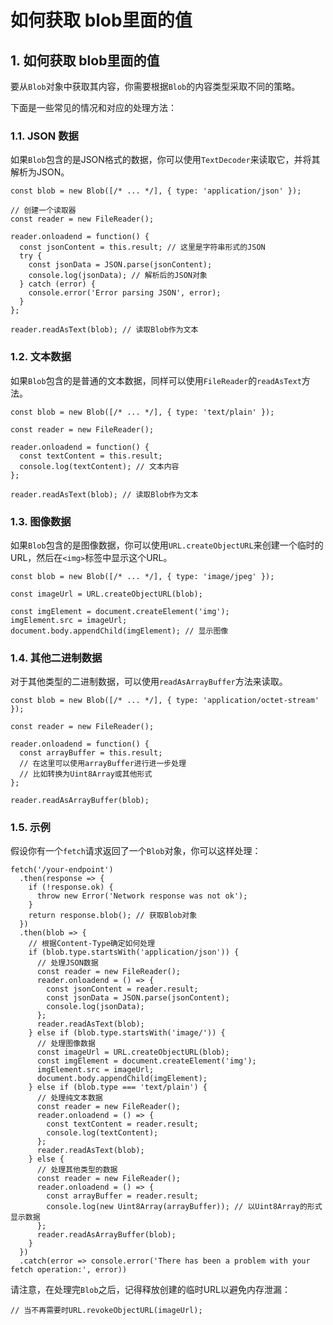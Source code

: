# 如何获取 blob里面的值

## 1. 如何获取 blob里面的值

要从`Blob`对象中获取其内容，你需要根据`Blob`的内容类型采取不同的策略。

下面是一些常见的情况和对应的处理方法：

### 1.1. JSON 数据

如果`Blob`包含的是JSON格式的数据，你可以使用`TextDecoder`来读取它，并将其解析为JSON。

```
const blob = new Blob([/* ... */], { type: 'application/json' });

// 创建一个读取器
const reader = new FileReader();

reader.onloadend = function() {
  const jsonContent = this.result; // 这里是字符串形式的JSON
  try {
    const jsonData = JSON.parse(jsonContent);
    console.log(jsonData); // 解析后的JSON对象
  } catch (error) {
    console.error('Error parsing JSON', error);
  }
};

reader.readAsText(blob); // 读取Blob作为文本
```

### 1.2. 文本数据

如果`Blob`包含的是普通的文本数据，同样可以使用`FileReader`的`readAsText`方法。

```
const blob = new Blob([/* ... */], { type: 'text/plain' });

const reader = new FileReader();

reader.onloadend = function() {
  const textContent = this.result;
  console.log(textContent); // 文本内容
};

reader.readAsText(blob); // 读取Blob作为文本
```

### 1.3. 图像数据

如果`Blob`包含的是图像数据，你可以使用`URL.createObjectURL`来创建一个临时的URL，然后在`<img>`标签中显示这个URL。

```
const blob = new Blob([/* ... */], { type: 'image/jpeg' });

const imageUrl = URL.createObjectURL(blob);

const imgElement = document.createElement('img');
imgElement.src = imageUrl;
document.body.appendChild(imgElement); // 显示图像
```

### 1.4. 其他二进制数据

对于其他类型的二进制数据，可以使用`readAsArrayBuffer`方法来读取。

```
const blob = new Blob([/* ... */], { type: 'application/octet-stream' });

const reader = new FileReader();

reader.onloadend = function() {
  const arrayBuffer = this.result;
  // 在这里可以使用arrayBuffer进行进一步处理
  // 比如转换为Uint8Array或其他形式
};

reader.readAsArrayBuffer(blob);
```

### 1.5. 示例

假设你有一个`fetch`请求返回了一个`Blob`对象，你可以这样处理：

```
fetch('/your-endpoint')
  .then(response => {
    if (!response.ok) {
      throw new Error('Network response was not ok');
    }
    return response.blob(); // 获取Blob对象
  })
  .then(blob => {
    // 根据Content-Type确定如何处理
    if (blob.type.startsWith('application/json')) {
      // 处理JSON数据
      const reader = new FileReader();
      reader.onloadend = () => {
        const jsonContent = reader.result;
        const jsonData = JSON.parse(jsonContent);
        console.log(jsonData);
      };
      reader.readAsText(blob);
    } else if (blob.type.startsWith('image/')) {
      // 处理图像数据
      const imageUrl = URL.createObjectURL(blob);
      const imgElement = document.createElement('img');
      imgElement.src = imageUrl;
      document.body.appendChild(imgElement);
    } else if (blob.type === 'text/plain') {
      // 处理纯文本数据
      const reader = new FileReader();
      reader.onloadend = () => {
        const textContent = reader.result;
        console.log(textContent);
      };
      reader.readAsText(blob);
    } else {
      // 处理其他类型的数据
      const reader = new FileReader();
      reader.onloadend = () => {
        const arrayBuffer = reader.result;
        console.log(new Uint8Array(arrayBuffer)); // 以Uint8Array的形式显示数据
      };
      reader.readAsArrayBuffer(blob);
    }
  })
  .catch(error => console.error('There has been a problem with your fetch operation:', error))
```

请注意，在处理完`Blob`之后，记得释放创建的临时URL以避免内存泄漏：

```
// 当不再需要时URL.revokeObjectURL(imageUrl);
```

